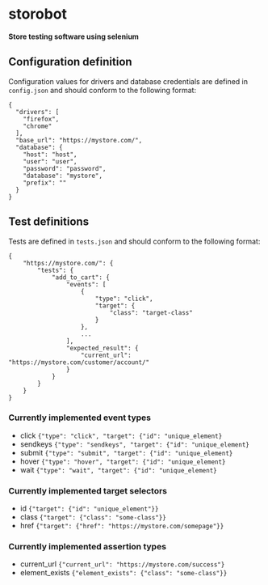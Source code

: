# storobot
**Store testing software using selenium**
## Configuration definition
Configuration values for drivers and database credentials are defined in ```config.json``` and should conform to the following format:
```
{
  "drivers": [
    "firefox",
    "chrome"
  ],
  "base_url": "https://mystore.com/",
  "database": {
    "host": "host",
    "user": "user",
    "password": "password",
    "database": "mystore",
    "prefix": ""
  }
}
```
## Test definitions
Tests are defined in ```tests.json``` and should conform to the following format:
```
{
	"https://mystore.com/": {
		"tests": {
			"add_to_cart": {
				"events": [
					{
						"type": "click",
						"target": {
							"class": "target-class"
						}
					},
					...
				],
				"expected_result": {
					"current_url": "https://mystore.com/customer/account/"
				}
			}
		}
	}
}
```

### Currently implemented event types
* click ```{"type": "click", "target": {"id": "unique_element}```
* sendkeys ```{"type": "sendkeys", "target": {"id": "unique_element}```
* submit ```{"type": "submit", "target": {"id": "unique_element}```
* hover ```{"type": "hover", "target": {"id": "unique_element}```
* wait ```{"type": "wait", "target": {"id": "unique_element}```

### Currently implemented target selectors
* id ```{"target": {"id": "unique_element"}}```
* class ```{"target": {"class": "some-class"}}```
* href ```{"target": {"href": "https://mystore.com/somepage"}}```

### Currently implemented assertion types
* current_url ```{"current_url": "https://mystore.com/success"}```
* element_exists ```{"element_exists": {"class": "some-class"}}```
